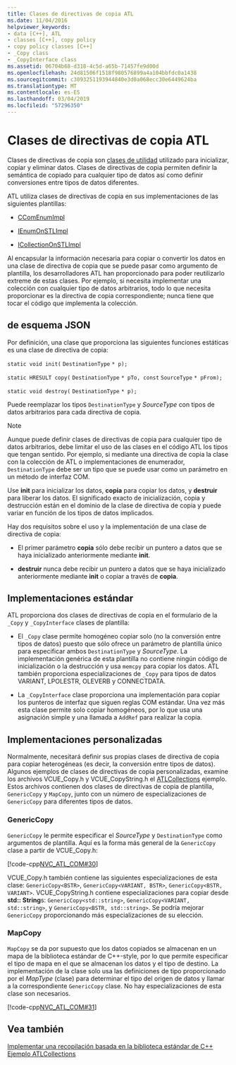 ```yaml
---
title: Clases de directivas de copia ATL
ms.date: 11/04/2016
helpviewer_keywords:
- data [C++], ATL
- classes [C++], copy policy
- copy policy classes [C++]
- _Copy class
- _CopyInterface class
ms.assetid: 06704b68-d318-4c5d-a65b-71457fe9d00d
ms.openlocfilehash: 24d81506f1518f980576899a4a104bbfdc0a1438
ms.sourcegitcommit: c3093251193944840e3d0a068ecc30e6449624ba
ms.translationtype: MT
ms.contentlocale: es-ES
ms.lasthandoff: 03/04/2019
ms.locfileid: "57296350"
---
```

# <a name="atl-copy-policy-classes"></a>Clases de directivas de copia ATL

Clases de directivas de copia son [clases de utilidad](../atl/utility-classes.md) utilizado para inicializar, copiar y eliminar datos. Clases de directivas de copia permiten definir la semántica de copiado para cualquier tipo de datos así como definir conversiones entre tipos de datos diferentes.

ATL utiliza clases de directivas de copia en sus implementaciones de las siguientes plantillas:

- [CComEnumImpl](../atl/reference/ccomenumimpl-class.md)

- [IEnumOnSTLImpl](../atl/reference/ienumonstlimpl-class.md)

- [ICollectionOnSTLImpl](../atl/reference/icollectiononstlimpl-class.md)

Al encapsular la información necesaria para copiar o convertir los datos en una clase de directiva de copia que se puede pasar como argumento de plantilla, los desarrolladores ATL han proporcionado para poder reutilizarlo extreme de estas clases. Por ejemplo, si necesita implementar una colección con cualquier tipo de datos arbitrarios, todo lo que necesita proporcionar es la directiva de copia correspondiente; nunca tiene que tocar el código que implementa la colección.

## <a name="definition"></a>de esquema JSON

Por definición, una clase que proporciona las siguientes funciones estáticas es una clase de directiva de copia:

`static void init(` `DestinationType` `* p);`

`static HRESULT copy(` `DestinationType` `* pTo, const`  `SourceType` `* pFrom);`

`static void destroy(` `DestinationType` `* p);`

Puede reemplazar los tipos `DestinationType` y *SourceType* con tipos de datos arbitrarios para cada directiva de copia.

> [!NOTE]
>  Aunque puede definir clases de directivas de copia para cualquier tipo de datos arbitrarios, debe limitar el uso de las clases en el código ATL los tipos que tengan sentido. Por ejemplo, si mediante una directiva de copia la clase con la colección de ATL o implementaciones de enumerador, `DestinationType` debe ser un tipo que se puede usar como un parámetro en un método de interfaz COM.

Use **init** para inicializar los datos, **copia** para copiar los datos, y **destruir** para liberar los datos. El significado exacto de inicialización, copia y destrucción están en el dominio de la clase de directiva de copia y puede variar en función de los tipos de datos implicados.

Hay dos requisitos sobre el uso y la implementación de una clase de directiva de copia:

- El primer parámetro **copia** sólo debe recibir un puntero a datos que se haya inicializado anteriormente mediante **init**.

- **destruir** nunca debe recibir un puntero a datos que se haya inicializado anteriormente mediante **init** o copiar a través de **copia**.

## <a name="standard-implementations"></a>Implementaciones estándar

ATL proporciona dos clases de directivas de copia en el formulario de la `_Copy` y `_CopyInterface` clases de plantilla:

- El `_Copy` clase permite homogéneo copiar solo (no la conversión entre tipos de datos) puesto que sólo ofrece un parámetro de plantilla único para especificar ambos `DestinationType` y *SourceType*. La implementación genérica de esta plantilla no contiene ningún código de inicialización o la destrucción y usa `memcpy` para copiar los datos. ATL también proporciona especializaciones de `_Copy` para tipos de datos VARIANT, LPOLESTR, OLEVERB y CONNECTDATA.

- La `_CopyInterface` clase proporciona una implementación para copiar los punteros de interfaz que siguen reglas COM estándar. Una vez más esta clase permite solo copiar homogéneos, por lo que usa una asignación simple y una llamada a `AddRef` para realizar la copia.

## <a name="custom-implementations"></a>Implementaciones personalizadas

Normalmente, necesitará definir sus propias clases de directiva de copia para copiar heterogéneas (es decir, la conversión entre tipos de datos). Algunos ejemplos de clases de directivas de copia personalizadas, examine los archivos VCUE_Copy.h y VCUE_CopyString.h el [ATLCollections](../visual-cpp-samples.md) ejemplo. Estos archivos contienen dos clases de directivas de copia de plantilla, `GenericCopy` y `MapCopy`, junto con un número de especializaciones de `GenericCopy` para diferentes tipos de datos.

### <a name="genericcopy"></a>GenericCopy

`GenericCopy` le permite especificar el *SourceType* y `DestinationType` como argumentos de plantilla. Aquí es la forma más general de la `GenericCopy` clase a partir de VCUE_Copy.h:

[!code-cpp[NVC_ATL_COM#30](../atl/codesnippet/cpp/atl-copy-policy-classes_1.h)]

VCUE_Copy.h también contiene las siguientes especializaciones de esta clase: `GenericCopy<BSTR>`, `GenericCopy<VARIANT, BSTR>`, `GenericCopy<BSTR, VARIANT>`. VCUE_CopyString.h contiene especializaciones para copiar desde **std:: String**s: `GenericCopy<std::string>`, `GenericCopy<VARIANT, std::string>`, y `GenericCopy<BSTR, std::string>`. Se podría mejorar `GenericCopy` proporcionando más especializaciones de su elección.

### <a name="mapcopy"></a>MapCopy

`MapCopy` se da por supuesto que los datos copiados se almacenan en un mapa de la biblioteca estándar de C++-style, por lo que permite especificar el tipo de mapa en el que se almacenan los datos y el tipo de destino. La implementación de la clase solo usa las definiciones de tipo proporcionado por el *MapType* (clase) para determinar el tipo del origen de datos y llamar a la correspondiente `GenericCopy` clase. No hay especializaciones de esta clase son necesarios.

[!code-cpp[NVC_ATL_COM#31](../atl/codesnippet/cpp/atl-copy-policy-classes_2.h)]

## <a name="see-also"></a>Vea también

[Implementar una recopilación basada en la biblioteca estándar de C++](../atl/implementing-an-stl-based-collection.md)<br/>
[Ejemplo ATLCollections](../visual-cpp-samples.md)
